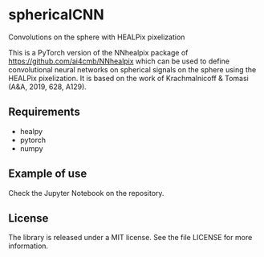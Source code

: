 # sphericalCNN

Convolutions on the sphere with HEALPix pixelization

This is a PyTorch version of the NNhealpix package of https://github.com/ai4cmb/NNhealpix
which can be used to define convolutional neural networks on spherical signals on the
sphere using the HEALPix pixelization. It is based on the 
work of Krachmalnicoff & Tomasi (A&A, 2019, 628, A129).

## Requirements

 - healpy
 - pytorch
 - numpy

## Example of use

Check the Jupyter Notebook on the repository.

## License

The library is released under a MIT license. See the file LICENSE for
more information.